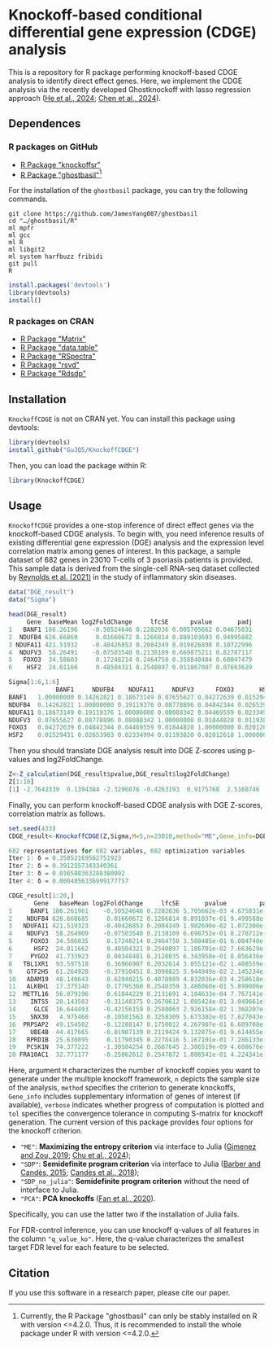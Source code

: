 # Knockoff-based conditional differential gene expression (CDGE) analysis

This is a repository for R package performing knockoff-based CDGE analysis to identify direct effect genes. Here, we implement the CDGE analysis via the recently developed Ghostknockoff with lasso regression approach ([He et al., 2024](https://www.biorxiv.org/content/10.1101/2024.02.28.582621v3); [Chen et al., 2024](https://arxiv.org/abs/2402.12724)). 

## Dependences

### R packages on GitHub

- [R Package "knockoffsr"](https://github.com/biona001/knockoffsr)
- [R Package "ghostbasil"](https://github.com/JamesYang007/ghostbasil)[^1]

For the installation of the `ghostbasil` package, you can try the following commands.

```
git clone https://github.com/JamesYang007/ghostbasil
cd "…/ghostbasil/R"
ml mpfr
ml gcc
ml R
ml libgit2
ml system harfbuzz fribidi
git pull 
R
```

```R
install.packages('devtools') 
library(devtools)
install()
```

[^1]: Currently, the R Package "ghostbasil" can only be stably installed on R with version <=4.2.0. Thus, it is recommended to install the whole package under R with version <=4.2.0.

### R packages on CRAN

- [R Package "Matrix"](https://cran.r-project.org/web/packages/Matrix/index.html)
- [R Package "data.table"](https://cran.r-project.org/web/packages/data.table/index.html)
- [R Package "RSpectra"](https://cran.r-project.org/web/packages/RSpectra/index.html)
- [R Package "rsvd"](https://cran.r-project.org/web/packages/rsvd/index.html)
- [R Package "Rdsdp"](https://cran.r-project.org/web/packages/data.table/index.html)

## Installation

`KnockoffCDGE` is not on CRAN yet. You can install this package using devtools:
```R
library(devtools)
install_github("GuJQ5/KnockoffCDGE")
```
Then, you can load the package within R:
```R
library(KnockoffCDGE)
```

## Usage

`KnockoffCDGE` provides a one-stop inference of direct effect genes via the knockoff-based CDGE analysis. To begin with, you need inference results of existing differential gene expression (DGE) analysis and the expression level correlation matrix among genes of interest. In this package, a sample dataset of 682 genes in 23010 T-cells of 3 psoriasis patients is provided. This sample data is derived from the single-cell RNA-seq dataset collected by [Reynolds et al. (2021)](https://www.science.org/doi/10.1126/science.aba6500) in the study of inflammatory skin diseases.

```R
data("DGE_result")
data("Sigma")

head(DGE_result)
     Gene  baseMean log2FoldChange     lfcSE      pvalue       padj
1   BANF1 186.26196    -0.50524646 0.2282036 0.005705662 0.04675831
2  NDUFB4 626.66869     0.01660672 0.1266814 0.889103693 0.94995882
3 NDUFA11 421.51932    -0.40426853 0.2084349 0.019826898 0.10722996
4  NDUFV3  58.26491    -0.07503540 0.2138109 0.669875211 0.82787117
5   FOXO3  34.58603     0.17248214 0.2464750 0.358840484 0.60047479
6    HSF2  24.01166     0.48504321 0.2540897 0.011867007 0.07663629

Sigma[1:6,1:6]
             BANF1     NDUFB4    NDUFA11     NDUFV3      FOXO3       HSF2
BANF1   1.00000000 0.14262821 0.18673149 0.07655627 0.04272639 0.01529431
NDUFB4  0.14262821 1.00000000 0.19119376 0.08778896 0.04842344 0.02653903
NDUFA11 0.18673149 0.19119376 1.00000000 0.08088342 0.04469559 0.02334994
NDUFV3  0.07655627 0.08778896 0.08088342 1.00000000 0.01844828 0.01193820
FOXO3   0.04272639 0.04842344 0.04469559 0.01844828 1.00000000 0.02012618
HSF2    0.01529431 0.02653903 0.02334994 0.01193820 0.02012618 1.00000000
```

Then you should translate DGE analysis result into DGE Z-scores using p-values and log2FoldChange.

```R
Z<-Z_calculation(DGE_result$pvalue,DGE_result$log2FoldChange)
Z[1:10]
[1] -2.7642339  0.1394384 -2.3296076 -0.4263193  0.9175768  2.5160746  0.4755489  2.1628696 -1.8848544  2.8180229
```

Finally, you can perform knockoff-based CDGE analysis with DGE Z-scores, correlation matrix as follows.

```R
set.seed(433)
CDGE_result<-KnockoffCDGE(Z,Sigma,M=5,n=23010,method="ME",Gene_info=DGE_result,verbose=TRUE,tol=0.001)

682 representatives for 682 variables, 682 optimization variables
Iter 1: δ = 0.35852169562751923
Iter 2: δ = 0.3912557343340361
Iter 3: δ = 0.016588363288380092
Iter 4: δ = 0.0004856336999177757

CDGE_result[1:20,]
       Gene   baseMean log2FoldChange     lfcSE       pvalue         padj          Z         S  q_value_ko
1     BANF1 186.261961    -0.50524646 0.2282036 5.705662e-03 4.675831e-02 -2.7642339 0.4583510         Inf
2    NDUFB4 626.668685     0.01660672 0.1266814 8.891037e-01 9.499588e-01  0.1394384 0.4298007         Inf
3   NDUFA11 421.519323    -0.40426853 0.2084349 1.982690e-02 1.072300e-01 -2.3296076 0.4124828         Inf
4    NDUFV3  58.264909    -0.07503540 0.2138109 6.698752e-01 8.278712e-01 -0.4263193 0.5383378         Inf
5     FOXO3  34.586035     0.17248214 0.2464750 3.588405e-01 6.004748e-01  0.9175768 0.5259153         Inf
6      HSF2  24.011662     0.48504321 0.2540897 1.186701e-02 7.663629e-02  2.5160746 0.5569751         Inf
7     PYGO2  41.733923     0.08348481 0.2128035 6.343958e-01 8.056436e-01  0.4755489 0.5438025         Inf
8   TBL1XR1  93.597518     0.36966907 0.2032614 3.055121e-02 1.408559e-01  2.1628696 0.5243315         Inf
9    GTF2H5  61.264928    -0.37910451 0.3090825 5.944949e-02 2.145234e-01 -1.8848544 0.5066855         Inf
10   ADAM19  48.140643     0.62940215 0.4078989 4.832036e-03 4.258618e-02  2.8180229 0.5146926         Inf
11   ALKBH1  17.375140     0.17795360 0.2540359 3.486060e-01 5.899006e-01  0.9372966 0.5469624         Inf
12  METTL16  56.079196     0.61844229 0.2131691 4.184633e-04 7.767141e-03  3.5281574 0.5415033 0.001724138
13    INTS5  20.143503    -0.31148375 0.2670612 1.085424e-01 3.049661e-01 -1.6047794 0.5409285         Inf
14     GLCE  16.644493    -0.42156159 0.2580063 2.926158e-02 1.368207e-01 -2.1799444 0.5516036         Inf
15    SNX30   4.975468    -0.10581563 0.3258309 5.673302e-01 7.627043e-01 -0.5719879 0.5385734         Inf
16  PRPSAP2  49.154502    -0.12288147 0.1750012 4.267907e-01 6.609708e-01 -0.7946954 0.5307836         Inf
17    UBE4B  44.417665    -0.01907139 0.2119424 9.132875e-01 9.614455e-01 -0.1088928 0.5496289         Inf
18   RPRD1B  25.630895     0.11790345 0.2278416 5.167191e-01 7.286133e-01  0.6484111 0.5485474         Inf
19   PCSK1N  74.377222    -1.30504254 0.2687645 2.386519e-09 4.608676e-07 -5.9690412 0.5079039 0.001724138
20 FRA10AC1  32.771177    -0.25062612 0.2547872 1.886541e-01 4.224341e-01 -1.3145711 0.5411116         Inf
```

Here, argument `M` characterizes the number of knockoff copies you want to generate under the multiple knockoff framework, `n`  depicts the sample size of the analysis, `method` specifies the criterion to generate knockoffs, `Gene_info` includes supplementary information of genes of interest (if available), `verbose` indicates whether progress of computation is plotted and `tol` specifies the convergence tolerance in computing S-matrix for knockoff generation. The current version of this package provides four options for the knockoff criterion.

- `"ME"`: **Maximizing the entropy criterion** via interface to Julia ([Gimenez and Zou, 2019](https://proceedings.mlr.press/v89/gimenez19b.html); [Chu et al., 2024](https://doi.org/10.1093/bioinformatics/btae580));
- `"SDP"`: **Semidefinite program criterion** via interface to Julia ([Barber and Candès, 2015](https://projecteuclid.org/journals/annals-of-statistics/volume-43/issue-5/Controlling-the-false-discovery-rate-via-knockoffs/10.1214/15-AOS1337.full); [Candès et al., 2018](https://academic.oup.com/jrsssb/article/80/3/551/7048447));
- `"SDP_no_julia"`: **Semidefinite program criterion** without the need of interface to Julia.
- `"PCA"`: **PCA knockoffs** ([Fan et al., 2020](https://doi.org/10.1080/01621459.2019.1654878)).

Specifically, you can use the latter two if the installation of Julia fails.

For FDR-control inference, you can use knockoff q-values of all features in the column `"q_value_ko"`. Here, the q-value characterizes the smallest target FDR level for each feature to be selected.

## Citation

If you use this software in a research paper, please cite our paper.
